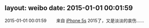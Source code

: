 layout: weibo
date: 2015-01-01 00:01:59
---
<meta name="referrer" content="no-referrer" />

2015-01-01 00:01:59  &nbsp;&nbsp;&nbsp;&nbsp;&nbsp;&nbsp; 来自 <a href="sinaweibo://customweibosource" rel="nofollow">iPhone 5s</a>
2015了，又是淡淡的哀伤…… ​​​
